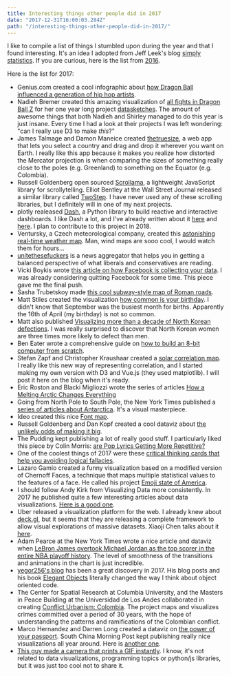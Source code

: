 ```yaml
---
title: Interesting things other people did in 2017
date: "2017-12-31T16:00:03.284Z"
path: "/interesting-things-other-people-did-in-2017/"
---
```


I like to compile a list of things I stumbled upon during the year and that I found interesting. It's an idea I adopted from Jeff Leek's blog [simply statistics](https://simplystatistics.org/). If you are curious, here is the list from [2016](https://www.giacomodebidda.com/interesting-things-other-people-did-in-2016/).

Here is the list for 2017:

* Genius.com created a cool infographic about [how Dragon Ball influenced a generation of hip hop artists](https://genius.com/a/infographic-how-dragon-ball-influenced-a-generation-of-hip-hop-artists).
* Nadieh Bremer created this amazing visualization of [all fights in Dragon Ball Z](http://www.datasketch.es/january/code/nadieh/) for her one year long project [datasketches](http://www.datasketch.es). The amount of awesome things that both Nadieh and Shirley managed to do this year is just insane. Every time I had a look at their projects I was left wondering: "can I really use D3 to make _this_?"
* James Talmage and Damon Maneice created [thetruesize](https://thetruesize.com), a web app that lets you select a country and drag and drop it wherever you want on Earth. I really like this app because it makes you realize how distorted the Mercator projection is when comparing the sizes of something really close to the poles (e.g. Greenland) to something on the Equator (e.g. Colombia).
* Russell Goldenberg open sourced [Scrollama](https://pudding.cool/process/introducing-scrollama/), a lightweight JavaScript library for scrollytelling. Elliot Bentley at the Wall Street Journal released a similar library called [TwoStep](https://wsj.github.io/two-step/). I have never used any of these scrolling libraries, but I definitely will in one of my next projects.
* plotly realeased [Dash](https://plot.ly/products/dash/), a Python library to build reactive and interactive dashboards. I like Dash a lot, and I've already written about it [here](https://www.giacomodebidda.com/visualize-earthquakes-with-plotly-dash/) and [here](https://www.giacomodebidda.com/reactive-dashboards-with-plotly-dash/). I plan to contribute to this project in 2018.
* Ventursky, a Czech meteorological company, created this [astonishing real-time weather map](https://www.ventusky.com). Man, wind maps are sooo cool, I would watch them for hours...
* [unitethesefuckers](http://unitethesefuckers.com/) is a news aggregator that helps you in getting a balanced perspective of what liberals and conservatives are reading.
* Vicki Boykis wrote [this article on how Facebook is collecting your data](http://veekaybee.github.io/2017/02/01/facebook-is-collecting-this/). I was already considering quitting Facebook for some time. This piece gave me the final push.
* Sasha Trubetskoy made [this cool subway-style map of Roman roads](http://sashat.me/2017/06/03/roman-roads/?utm_source=hackernewsletter&utm_medium=email&utm_term=fav).
* Matt Stiles created the visualization [how common is your birthday](http://thedailyviz.com/2016/09/17/how-common-is-your-birthday-dailyviz/). I didn't know that September was the busiest month for births. Apparently the 16th of April (my birthday) is not so common.
* Matt also published [Visualizing more than a decade of North Korean defections](http://thedailyviz.com/2017/12/22/visualizing-more-than-a-decade-of-north-korean-defections/). I was really surprised to discover that North Korean women are three times more likely to defect than men.
* Ben Eater wrote a comprehensive guide on [how to build an 8-bit computer from scratch](https://eater.net/?utm_source=hackernewsletter&utm_medium=email&utm_term=fav).
* Stefan Zapf and Christopher Kraushaar created a [solar correlation map](https://www.oreilly.com/learning/a-new-visualization-to-beautifully-explore-correlations?imm_mid=0ed213&cmp=em-data-na-na-newsltr_20170208). I really like this new way of representing correlation, and I started making my own version with D3 and Vue.js (they used matplotlib). I will post it here on the blog when it's ready.
* Eric Roston and Blacki Migliozzi wrote the series of articles [How a Melting Arctic Changes Everything](https://www.bloomberg.com/graphics/2017-arctic/)
* Going from North Pole to South Pole, the New York Times published a [series of articles about Antarctica](https://www.nytimes.com/interactive/2017/05/18/climate/antarctica-ice-melt-climate-change.html?_r=0). It's a visual masterpiece.
* Ideo created this nice [Font map](http://fontmap.ideo.com/).
* Russell Goldenberg and Dan Kopf created a cool dataviz about [the unlikely odds of making it big](https://pudding.cool/2017/01/making-it-big/).
* The Pudding kept publishing a lot of really good stuff. I particularly liked this piece by Colin Morris: [are Pop Lyrics Getting More Repetitive?](https://pudding.cool/2017/05/song-repetition/)
* One of the coolest things of 2017 were these [critical thinking cards that help you avoiding logical fallacies](https://yourlogicalfallacyis.com/).
* Lazaro Gamio created a funny visualization based on a modified version of Chernoff Faces, a technique that maps multiple statistical values to the features of a face. He called his project [Emoji state of America](https://www.axios.com/an-emoji-built-from-data-for-every-state-2408885674.html).
* I should follow Andy Kirk from Visualizing Data more consistently. In 2017 he published quite a few interesting articles about data visualizations. [Here is a good one](http://www.visualisingdata.com/2017/07/10-significant-visualisation-developments-january-june-2017/).
* Uber released a visualization platform for the web. I already knew about [deck.gl](http://deck.gl/), but it seems that they are releasing a complete framework to allow visual explorations of massive datasets. Xiaoji Chen talks about it [here](https://eng.uber.com/atg-dataviz/).
* Adam Pearce at the New York Times wrote a nice article and dataviz when [LeBron James overtook Michael Jordan as the top scorer in the entire NBA playoff history](https://www.nytimes.com/interactive/2017/05/25/sports/basketball/lebron-career-playoff-points-record.html). The level of smoothness of the transitions and animations in the chart is just incredible.
* [yegor256's blog](http://www.yegor256.com/best.html) has been a great discovery in 2017. His blog posts and his book [Elegant Objects](http://www.yegor256.com/elegant-objects.html) literally changed the way I think about object oriented code.
* The Center for Spatial Research at Columbia University, and the Masters in Peace Building at the Universidad de Los Andes collaborated in creating [Conflict Urbanism: Colombia](https://centerforspatialresearch.github.io/colombia_site/). The project maps and visualizes crimes committed over a period of 30 years, with the hope of understanding the patterns and ramifications of the Colombian conflict.
* Marco Hernandez and Darren Long created a dataviz on [the power of your passport](http://multimedia.scmp.com/culture/article/passportIndex/). South China Morning Post kept publishing really nice visualizations all year around. Here is [another one](http://multimedia.scmp.com/news/china/article/One-Belt-One-Road/europe.html).
* [This guy made a camera that prints a GIF instantly](https://imgur.com/gallery/CG9w4?utm_source=hackernewsletter&utm_medium=email&utm_term=fav). I know, it's not related to data visualizations, programming topics or python/js libraries, but it was just too cool not to share it.
